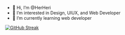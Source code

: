 - 👋 Hi, I’m @HerHeri
- 👀 I’m interested in Design, UIUX, and Web Developer
- 🌱 I’m currently learning web developer

[![GitHub Streak](https://github-readme-streak-stats.herokuapp.com?user=HerHeri&theme=tokyonight)](https://git.io/streak-stats)
